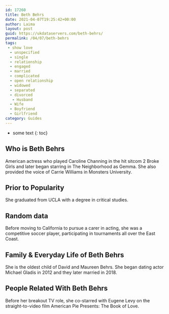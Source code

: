 ```yaml
---
id: 17260
title: Beth Behrs
date: 2021-04-07T19:25:42+00:00
author: Laima
layout: post
guid: https://ukdataservers.com/beth-behrs/
permalink: /04/07/beth-behrs
tags:
 - show love
  - unspecified
  - single
  - relationship
  - engaged
  - married
  - complicated
  - open relationship
  - widowed
  - separated
  - divorced
   - Husband
  - Wife
  - Boyfriend
  - Girlfriend
category: Guides
---
```


* some text
{: toc}


## Who is Beth Behrs
                  
                  
                  
American actress who played Caroline Channing in the hit sitcom 2 Broke Girls and later began starring in The Neighborhood as Gemma. She also provided the voice of Carrie Williams in Monsters University.
                  
              
            
              
            
                
                
                
## Prior to Popularity
                  
                  
                  
She graduated from UCLA with a degree in critical studies.
                  
              
            
              
            
                
                
                
## Random data
                  
                  
                  
Before moving to California to pursue a carer in acting, she was a competitive soccer player, participating in tournaments all over the East Coast.
                  
              
            
              
            
                
                
                
## Family & Everyday Life of Beth Behrs
                  
                  
                  
She is the oldest child of David and Maureen Behrs. She began dating actor Michael Gladis in 2012 and they later married in 2018.
                  
              
            
              
            
                
                
                
## People Related With Beth Behrs
                  
                  
                  
Before her breakout TV role, she co-starred with Eugene Levy on the straight-to-video film American Pie Presents: The Book of Love.
                  
              
            
              
            
                
              
            
              
              
            
            
              
            
          
          
          